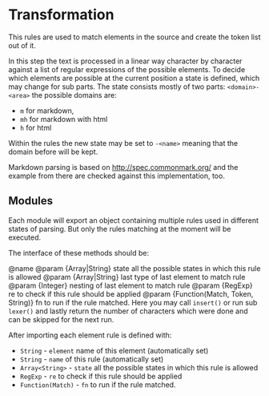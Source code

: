 Transformation
=================================================
This rules are used to match elements in the source and create the token list out
of it.

In this step the text is processed in a linear way character by character against
a list of regular expressions of the possible elements. To decide which elements
are possible at the current position a state is defined, which may change for
sub parts. The state consists mostly of two parts: `<domain>-<area>` the possible
domains are:
- `m` for markdown,
- `mh` for markdown with html
- `h` for html

Within the rules the new state may be set to `-<name>` meaning that the domain
before will be kept.

Markdown parsing is based on http://spec.commonmark.org/ and the example from there
are checked against this implementation, too.


Modules
-------------------------------------------------
Each module will export an object containing multiple rules used in different states
of parsing. But only the rules matching at the moment will be executed.

The interface of these methods should be:

@name <alias>
@param {Array<String>|String} state all the possible states in which this rule is allowed
@param {Array<String>|String} last type of last element to match rule
@param {Integer} nesting of last element to match rule
@param {RegExp} re to check if this rule should be applied
@param {Function(Match, Token, String)} fn to run if the rule matched.
Here you may call `insert()` or run sub `lexer()` and lastly
return the number of characters which were done and can be skipped for the
next run.

After importing each element rule is defined with:
- `String` - `element` name of this element (automatically set)
- `String` - `name` of this rule (automatically set)
- `Array<String>` - `state` all the possible states in which this rule is allowed
- `RegExp` - `re` to check if this rule should be applied
- `Function(Match)` - `fn` to run if the rule matched.
